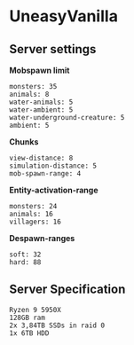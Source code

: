 # UneasyVanilla
## Server settings
**Mobspawn limit**
```
monsters: 35
animals: 8
water-animals: 5
water-ambient: 5
water-underground-creature: 5
ambient: 5
```
**Chunks**
```
view-distance: 8
simulation-distance: 5
mob-spawn-range: 4
```
**Entity-activation-range**
```
monsters: 24
animals: 16
villagers: 16
```
**Despawn-ranges**
```
soft: 32
hard: 88
```
## Server Specification
```
Ryzen 9 5950X
128GB ram
2x 3,84TB SSDs in raid 0
1x 6TB HDD
```
